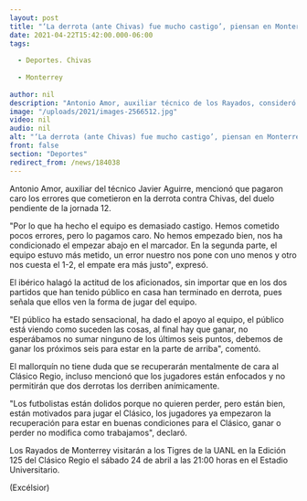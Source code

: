 ```yaml
---
layout: post
title: "‘La derrota (ante Chivas) fue mucho castigo’, piensan en Monterrey"
date: 2021-04-22T15:42:00.000-06:00
tags:
  
  - Deportes. Chivas
  
  - Monterrey
  
author: nil
description: "Antonio Amor, auxiliar técnico de los Rayados, consideró que no merecían caer ante Chivas y un empate el resultado justo"
image: "/uploads/2021/images-2566512.jpg"
video: nil
audio: nil
alt: "‘La derrota (ante Chivas) fue mucho castigo’, piensan en Monterrey"
front: false
section: "Deportes"
redirect_from: /news/184038
---
```


Antonio Amor, auxiliar del técnico Javier Aguirre, mencionó que pagaron caro los errores que cometieron en la derrota contra Chivas, del duelo pendiente de la jornada 12. 

"Por lo que ha hecho el equipo es demasiado castigo. Hemos cometido pocos errores, pero lo pagamos caro. No hemos empezado bien, nos ha condicionado el empezar abajo en el marcador. En la segunda parte, el equipo estuvo más metido, un error nuestro nos pone con uno menos y otro nos cuesta el 1-2, el empate era más justo", expresó. 

El ibérico halagó la actitud de los aficionados, sin importar que en los dos partidos que han tenido público en casa han terminado en derrota, pues señala que ellos ven la forma de jugar del equipo. 

"El público ha estado sensacional, ha dado el apoyo al equipo, el público está viendo como suceden las cosas, al final hay que ganar, no esperábamos no sumar ninguno de los últimos seis puntos, debemos de ganar los próximos seis para estar en la parte de arriba", comentó. 

El mallorquín no tiene duda que se recuperarán mentalmente de cara al Clásico Regio, incluso mencionó que los jugadores están enfocados y no permitirán que dos derrotas los derriben anímicamente. 

"Los futbolistas están dolidos porque no quieren perder, pero están bien, están motivados para jugar el Clásico, los jugadores ya empezaron la recuperación para estar en buenas condiciones para el Clásico, ganar o perder no modifica como trabajamos", declaró. 

Los Rayados de Monterrey visitarán a los Tigres de la UANL en la Edición 125 del Clásico Regio el sábado 24 de abril a las 21:00 horas en el Estadio Universitario. 

(Excélsior)